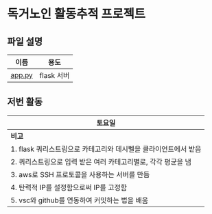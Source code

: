 # 독거노인 활동추적 프로젝트

## 파일 설명
| 이름 | 용도 |
| ---- | ---- |
| [app.py](./app.py) | flask 서버 |

## 저번 활동
| 토요일 |
| ---- |
|__비고__ |
| 1. flask 쿼리스트링으로 카테고리와 데시벨을 클라이언트에서 받음 |
| 2. 쿼리스트링으로 입력 받은 여러 카테고리별로, 각각 평균을 냄 |
| 3. aws로 SSH 프로토콜을 사용하는 서버를 만듬 |
| 4. 탄력적 IP를 설정함으로써 IP를 고정함 |
| 5. vsc와 github를 연동하여 커밋하는 법을 배움 |
